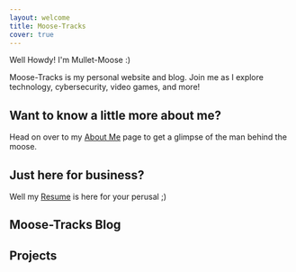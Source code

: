 ```yaml
---
layout: welcome
title: Moose-Tracks
cover: true
---
```


Well Howdy!  I'm Mullet-Moose :)

Moose-Tracks is my personal website and blog.  Join me as I explore technology, cybersecurity, video games, and more!

## Want to know a little more about me?
Head on over to my <a href="/about/">About Me</a> page to get a glimpse of the man behind the moose.

## Just here for business?  
Well my <a href="/resume/">Resume</a> is here for your perusal ;)

## Moose-Tracks Blog

<!--posts-->

## Projects

<!--projects-->


